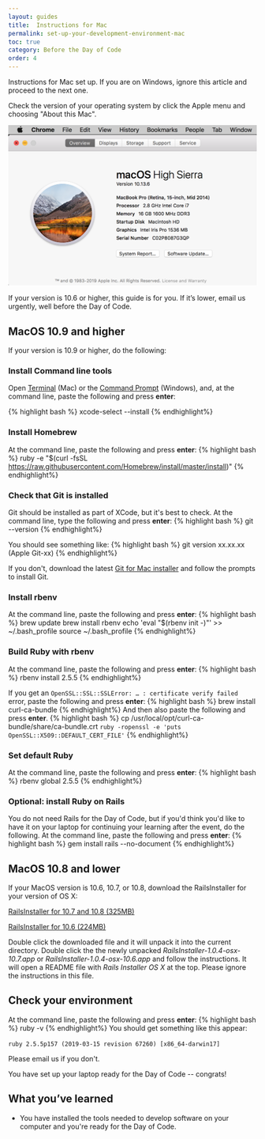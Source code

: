 ```yaml
---
layout: guides
title:  Instructions for Mac
permalink: set-up-your-development-environment-mac
toc: true
category: Before the Day of Code
order: 4
---
```

<!-- <span class="tag tag--draft">Not started</span> -->
<!-- <span class="tag tag--progress">In progress</span> -->
<!-- <span class="tag tag--review">Ready for review</span> -->
<!-- <span class="tag tag--approved">Approved</span> -->

<p class="content__abstract">
  Instructions for Mac set up. If you are on Windows, ignore this article and proceed to the next one.
</p>

Check the version of your operating system by click the Apple menu and choosing "About this Mac".

![Apple's menu](assets/images/apple.png)

If your version is 10.6 or higher, this guide is for you. If it’s lower, email us urgently, well before the Day of Code.

## MacOS 10.9 and higher

If your version is 10.9 or higher, do the following:

### Install Command line tools
Open [Terminal](glossary#terminal) (Mac) or the [Command Prompt](glossary#command-prompt) (Windows), and, at the command line, paste the following and press **enter**:

{% highlight bash %}
xcode-select --install
{% endhighlight%}

### Install Homebrew
At the command line, paste the following and press **enter**:
{% highlight bash %}
ruby -e "$(curl -fsSL https://raw.githubusercontent.com/Homebrew/install/master/install)"
{% endhighlight%}

### Check that Git is installed
Git should be installed as part of XCode, but it's best to check. At the command line, type the following and press **enter**:
{% highlight bash %}
  git --version
{% endhighlight%}

You should see something like:
{% highlight bash %}
  git version xx.xx.xx (Apple Git-xx)
{% endhighlight%}

If you don't, download the latest [Git for Mac installer](https://sourceforge.net/projects/git-osx-installer/files/) and follow the prompts to install Git.

### Install rbenv
At the command line, paste the following and press **enter**:
{% highlight bash %}
brew update
brew install rbenv
echo 'eval "$(rbenv init -)"' >> ~/.bash_profile
source ~/.bash_profile
{% endhighlight%}

### Build Ruby with rbenv
At the command line, paste the following and press **enter**:
{% highlight bash %}
rbenv install 2.5.5
{% endhighlight%}

If you get an `OpenSSL::SSL::SSLError: … : certificate verify failed` error,
paste the following and press **enter**:
{% highlight bash %}
brew install curl-ca-bundle
{% endhighlight%}
And then also paste the following and press **enter**.
{% highlight bash %}
cp /usr/local/opt/curl-ca-bundle/share/ca-bundle.crt `ruby -ropenssl -e 'puts OpenSSL::X509::DEFAULT_CERT_FILE'`
{% endhighlight%}

### Set default Ruby
At the command line, paste the following and press **enter**:
{% highlight bash %}
rbenv global 2.5.5
{% endhighlight%}

### Optional: install Ruby on Rails
You do not need Rails for the Day of Code, but if you'd think you'd like to have it on your laptop for continuing your learning after the event, do the following. At the command line, paste the following and press **enter**:
{% highlight bash %}
gem install rails --no-document
{% endhighlight%}

## MacOS 10.8 and lower

If your MacOS version is 10.6, 10.7, or 10.8, download the RailsInstaller for your version of OS X:

[RailsInstaller for 10.7 and 10.8 (325MB)](http://railsinstaller.s3.amazonaws.com/RailsInstaller-1.0.4-osx-10.7.app.tgz)

[RailsInstaller for 10.6 (224MB)](http://railsinstaller.s3.amazonaws.com/RailsInstaller-1.0.4-osx-10.6.app.tgz)

Double click the downloaded file and it will unpack it into the current directory. Double click the the newly unpacked _RailsInstaller-1.0.4-osx-10.7.app_ or _RailsInstaller-1.0.4-osx-10.6.app_ and follow the instructions. It will open a README file with _Rails Installer OS X_ at the top. Please ignore the instructions in this file.

## Check your environment
At the command line, paste the following and press **enter**:
{% highlight bash %}
ruby -v
{% endhighlight%}
You should get something like this appear:

`ruby 2.5.5p157 (2019-03-15 revision 67260) [x86_64-darwin17]`

Please email us if you don't.

You have set up your laptop ready for the Day of Code -- congrats!

## What you’ve learned

* You have installed the tools needed to develop software on your computer and you're ready for the Day of Code.
